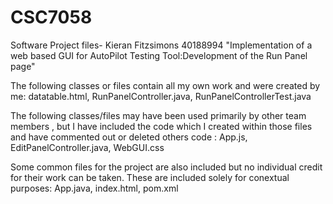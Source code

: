 # CSC7058
Software Project files- Kieran Fitzsimons 40188994
"Implementation of a web based GUI for AutoPilot Testing Tool:Development of the Run Panel page"

The following classes or files contain all my own work and were created by me:
datatable.html,
RunPanelController.java,
RunPanelControllerTest.java

The following classes/files may have been used primarily by other team members , but I have included 
the code which I created within those files and have commented out or deleted others code :
App.js,
EditPanelController.java,
WebGUI.css

Some common files for the project are also included but no individual credit for their work can be taken. These are included solely for conextual purposes:
App.java,
index.html,
pom.xml

